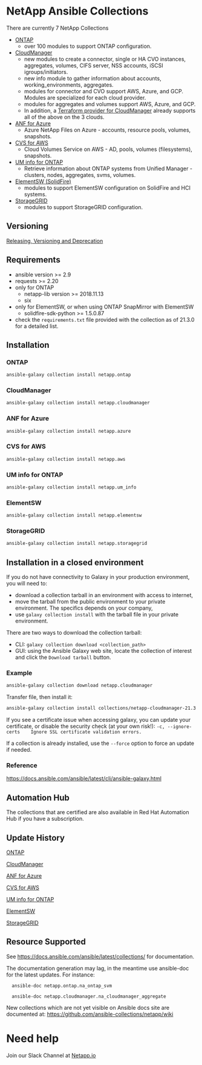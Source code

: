 # NetApp Ansible Collections

There are currently 7 NetApp Collections
* [ONTAP](https://galaxy.ansible.com/netapp/ontap)
  * over 100 modules to support ONTAP configuration.
* [CloudManager](https://galaxy.ansible.com/netapp/cloudmanager)
  * new modules to create a connector, single or HA CVO instances, aggregates, volumes, CIFS server, NSS accounts, iSCSI igroups/initiators.
  * new info module to gather information about accounts, working_environments, aggregates. 
  * modules for connector and CVO support AWS, Azure, and GCP.  Modules are specialized for each cloud provider.
  * modules for aggregates and volumes support AWS, Azure, and GCP.
  * In addition, a [Terraform provider for CloudManager](https://registry.terraform.io/providers/NetApp/netapp-cloudmanager/latest) already supports all of the above on the 3 clouds.
* [ANF for Azure](https://galaxy.ansible.com/netapp/azure)
  * Azure NetApp Files on Azure - accounts, resource pools, volumes, snapshots.
* [CVS for AWS](https://galaxy.ansible.com/netapp/aws)
  * Cloud Volumes Service on AWS - AD, pools, volumes (filesystems), snapshots.
* [UM info for ONTAP](https://galaxy.ansible.com/netapp/um_info)
  * Retrieve information about ONTAP systems from Unified Manager - clusters, nodes, aggregates, svms, volumes.
* [ElementSW (SolidFire)](https://galaxy.ansible.com/netapp/elementsw)
  * modules to support ElementSW configuration on SolidFire and HCI systems.
* [StorageGRID](https://galaxy.ansible.com/netapp/storagegrid)
  * modules to support StorageGRID configuration.

## Versioning
[Releasing, Versioning and Deprecation](https://github.com/ansible-collections/netapp/issues/93)

## Requirements
- ansible version >= 2.9
- requests >= 2.20
- only for ONTAP
  - netapp-lib version >= 2018.11.13
  - six
- only for ElementSW, or when using ONTAP SnapMirror with ElementSW
  - solidfire-sdk-python >= 1.5.0.87
- check the `requirements.txt` file provided with the collection as of 21.3.0 for a detailed list.

## Installation
### ONTAP
```bash
ansible-galaxy collection install netapp.ontap
```
### CloudManager
```bash
ansible-galaxy collection install netapp.cloudmanager
```
### ANF for Azure
```bash
ansible-galaxy collection install netapp.azure
```
### CVS for AWS
```bash
ansible-galaxy collection install netapp.aws
```
### UM info for ONTAP
```bash
ansible-galaxy collection install netapp.um_info
```
### ElementSW
```bash
ansible-galaxy collection install netapp.elementsw
```
### StorageGRID
```bash
ansible-galaxy collection install netapp.storagegrid
```

## Installation in a closed environment
If you do not have connectivity to Galaxy in your production environment, you will need to:
- download a collection tarball in an environment with access to internet,
- move the tarball from the public environment to your private environment.  The specifics depends on your company,
- use `galaxy collection install` with the tarball file in your private environment.

There are two ways to download the collection tarball:
- CLI: `galaxy collection download <collection_path>`
- GUI: using the Ansible Galaxy web site, locate the collection of interest and click the `Download tarball` button.

### Example
```bash
ansible-galaxy collection download netapp.cloudmanager
```

Transfer file, then install it:

```bash
ansible-galaxy collection install collections/netapp-cloudmanager-21.3.0.tar.gz
```

If you see a certificate issue when accessing galaxy, you can update your certificate, or disable the security check (at your own risk!):
    `-c, --ignore-certs    Ignore SSL certificate validation errors.`

If a collection is already installed, use the `--force` option to force an update if needed.

### Reference
https://docs.ansible.com/ansible/latest/cli/ansible-galaxy.html

## Automation Hub
The collections that are certified are also available in Red Hat Automation Hub if you have a subscription.

## Update History
[ONTAP](https://github.com/ansible/ansible_collections_netapp/blob/master/ansible_collections/netapp/ontap/README.md)

[CloudManager](https://github.com/ansible/ansible_collections_netapp/blob/master/ansible_collections/netapp/cloudmanager/README.md)

[ANF for Azure](https://github.com/ansible-collections/ansible_collections_netapp/blob/master/ansible_collections/netapp/azure/README.md)

[CVS for AWS](https://github.com/ansible-collections/ansible_collections_netapp/blob/master/ansible_collections/netapp/aws/README.md)

[UM info for ONTAP](https://github.com/ansible-collections/ansible_collections_netapp/blob/master/ansible_collections/netapp/um_info/README.md)

[ElementSW](https://github.com/ansible-collections/ansible_collections_netapp/blob/master/ansible_collections/netapp/elementsw/README.md)

[StorageGRID](https://github.com/ansible-collections/ansible_collections_netapp/blob/master/ansible_collections/netapp/storagegrid/README.md)

## Resource Supported
See https://docs.ansible.com/ansible/latest/collections/ for documentation.

The documentation generation may lag, in the meantime use ansible-doc for the latest updates.  For instance:
```
  ansible-doc netapp.ontap.na_ontap_svm

  ansible-doc netapp.cloudmanager.na_cloudmanager_aggregate
```

New collections which are not yet visible on Ansible docs site are documented at:
https://github.com/ansible-collections/netapp/wiki

# Need help
Join our Slack Channel at [Netapp.io](http://netapp.io/slack)
